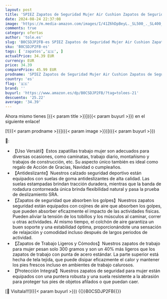 ```yaml
---
layout: post
title: 'SPIEZ Zapatos de Seguridad Mujer Air Cushion Zapatos de Segurida Comodo Transpirables Zapatillas Trabajo Mujer Ligero Negro Rosa EU 38'
date: 2024-08-24 22:37:08
image: 'https://m.media-amazon.com/images/I/41Z6hDpBeyL._SL500_._SL400_.jpg'
comments: true
category: ofertas
author: 'tole.es'
slug: 'B0CSDJP2FB-es SPIEZ Zapatos de Seguridad Mujer Air Cushion Zapatos de...'
sku: 'B0CSDJP2FB-es'
tags: [ 'zapatos','🇪🇸', ]
actualPrice: 34.39 EUR
currency: EUR
price: 34.39
comparePrice: 45.99 EUR
prodname: 'SPIEZ Zapatos de Seguridad Mujer Air Cushion Zapatos de Segurida Comodo Transpirables Zapatillas Trabajo Mujer Ligero Negro Rosa EU 38'
country: 'es'
flag: '🇪🇸'
brand: ''
buyurl: 'https://www.amazon.es/dp/B0CSDJP2FB/?tag=tolees-21'
descuento: '25.22'
average: '34.39'
---
```


Ahora mismo tienes [{{< param title >}}]({{< param buyurl >}}) en el siguiente enlace!

[![{{< param prodname >}}]({{< param image >}})]({{< param buyurl >}})

🔎:

- 【Uso Versátil】Estos zapatillas trabajo mujer son adecuados para diversas ocasiones, como caminatas, trabajo diario, montañismo y trabajos de construcción, etc. Su aspecto único también es ideal como regalo de Acción de Gracias, Navidad o cumpleaños.
- 【Antideslizante】Nuestros calzado seguridad deportivo están equipados con suelas de goma antideslizantes de alta calidad. Las suelas estampadas brindan tracción duradera, mientras que la banda de rodadura contorneada única brinda flexibilidad natural y pasa la prueba de deslizamiento SRA.
- 【Zapatos de seguridad que absorben los golpes】Nuestros zapatos seguridad están equipados con cojines de aire que absorben los golpes, que pueden absorber eficazmente el impacto de las actividades físicas. Pueden aliviar la tensión de los tobillos y los músculos al caminar, correr u otras actividades. Al mismo tiempo, el colchón de aire garantiza un buen soporte y una estabilidad óptima, proporcionándote una sensación de relajación y comodidad incluso después de largos periodos de actividad.
- 【Zapatos de Trabajo Ligeros y Cómodos】Nuestros zapatos de trabajo para mujer pesan solo 300 gramos y son un 40% más ligeros que los zapatos de trabajo con punta de acero estándar. La parte superior está hecha de tela tejida, que puede disipar eficazmente el calor y mantener los pies frescos incluso en ambientes de trabajo calurosos.
- 【Protección Integral】Nuestros zapatos de seguridad para mujer están equipados con una puntera robusta y una suela resistente a la abrasión para proteger tus pies de objetos afilados o que puedan caer.

[🛒 Visítala!!!]({{< param buyurl >}})
{{<world>}}B0CSDJP2FB{{</world>}}
